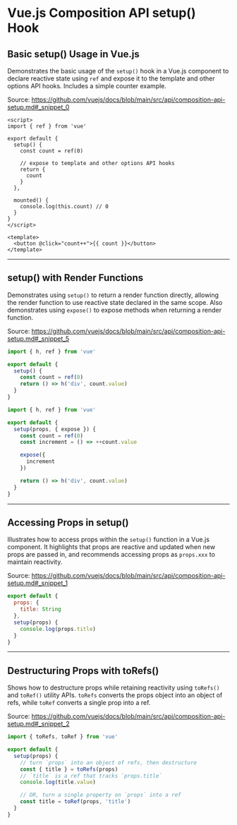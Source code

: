 # Vue.js Composition API setup() Hook

## Basic setup() Usage in Vue.js

Demonstrates the basic usage of the `setup()` hook in a Vue.js component to declare reactive state using `ref` and expose it to the template and other options API hooks. Includes a simple counter example.

Source: https://github.com/vuejs/docs/blob/main/src/api/composition-api-setup.md#_snippet_0

```vue
<script>
import { ref } from 'vue'

export default {
  setup() {
    const count = ref(0)

    // expose to template and other options API hooks
    return {
      count
    }
  },

  mounted() {
    console.log(this.count) // 0
  }
}
</script>

<template>
  <button @click="count++">{{ count }}</button>
</template>
```

---

## setup() with Render Functions

Demonstrates using `setup()` to return a render function directly, allowing the render function to use reactive state declared in the same scope.  Also demonstrates using `expose()` to expose methods when returning a render function.

Source: https://github.com/vuejs/docs/blob/main/src/api/composition-api-setup.md#_snippet_5

```javascript
import { h, ref } from 'vue'

export default {
  setup() {
    const count = ref(0)
    return () => h('div', count.value)
  }
}
```

```javascript
import { h, ref } from 'vue'

export default {
  setup(props, { expose }) {
    const count = ref(0)
    const increment = () => ++count.value

    expose({
      increment
    })

    return () => h('div', count.value)
  }
}
```

---

## Accessing Props in setup()

Illustrates how to access props within the `setup()` function in a Vue.js component. It highlights that props are reactive and updated when new props are passed in, and recommends accessing props as `props.xxx` to maintain reactivity.

Source: https://github.com/vuejs/docs/blob/main/src/api/composition-api-setup.md#_snippet_1

```javascript
export default {
  props: {
    title: String
  },
  setup(props) {
    console.log(props.title)
  }
}
```

---

## Destructuring Props with toRefs()

Shows how to destructure props while retaining reactivity using `toRefs()` and `toRef()` utility APIs.  `toRefs` converts the props object into an object of refs, while `toRef` converts a single prop into a ref.

Source: https://github.com/vuejs/docs/blob/main/src/api/composition-api-setup.md#_snippet_2

```javascript
import { toRefs, toRef } from 'vue'

export default {
  setup(props) {
    // turn `props` into an object of refs, then destructure
    const { title } = toRefs(props)
    // `title` is a ref that tracks `props.title`
    console.log(title.value)

    // OR, turn a single property on `props` into a ref
    const title = toRef(props, 'title')
  }
}
```
